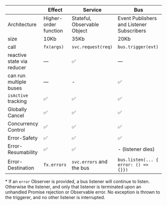 |                            | Effect                | Service                     | Bus                                       |
| -------------------------- | --------------------- | --------------------------- | ----------------------------------------- |
| Architecture               | Higher-order function | Stateful, Observable Object | Event Publishers and Listener Subscribers |
| size                       | 10Kb                  | 35Kb                        | 20Kb                                      |
| call                       | `fx(args)`            | `svc.request(req)`          | `bus.trigger(evt)`                        |
| reactive state via reducer | —                     | ✅                          | —                                         |
| can run multiple buses     | —                     | -                           | ✅                                        |
| `isActive` tracking        | ✅                    | ✅                          | ✅                                        |
| Globally Cancel            | ✅                    | ✅                          | ✅                                        |
| Concurrency Control        | ✅                    | ✅                          | ✅                                        |
| Error-Safety               | ✅                    | ✅                          | ✅                                        |
| Error-Resumability         | ✅                    | ✅                          | - (listener dies)                         |
| Error-Destination          | `fx.errors`           | `svc.errors` and the bus    | `bus.listen(... { error: () => {}})`      |

\* If an `error` Observer is provided, a bus listener will continue to listen.
Otherwise the listener, and only that listener is terminated upon an unhandled Promise rejection or Observable error.
No exception is thrown to the triggerer, and no other listener is interrupted.
